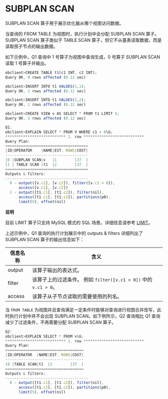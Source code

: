 SUBPLAN SCAN 
=================================

SUBPLAN SCAN 算子用于展示优化器从哪个视图访问数据。

当查询的 FROM TABLE 为视图时，执行计划中会分配 SUBPLAN SCAN 算子。SUBPLAN SCAN 算子类似于 TABLE SCAN 算子，但它不从基表读取数据，而是读取孩子节点的输出数据。

如下示例中，Q1 查询中 1 号算子为视图中查询生成，0 号算子 SUBPLAN SCAN 读取 1 号算子并输出。

```javascript
obclient>CREATE TABLE t1(c1 INT, c2 INT);
Query OK, 0 rows affected (0.12 sec)

obclient>INSERT INTO t1 VALUES(1,1);
Query OK, 1 rows affected (0.12 sec)

obclient>INSERT INTO t1 VALUES(2,2);
Query OK, 1 rows affected (0.12 sec)

obclient>CREATE VIEW v AS SELECT * FROM t1 LIMIT 5;
Query OK, 1 rows affected (0.12 sec)

Q1: 
obclient>EXPLAIN SELECT * FROM V WHERE c1 > 0\G;
*************************** 1. row ***************************
Query Plan:
=====================================
|ID|OPERATOR    |NAME|EST. ROWS|COST|
-------------------------------------
|0 |SUBPLAN SCAN|v   |1        |37  |
|1 | TABLE SCAN |t1  |2        |37  |
=====================================
Outputs & filters: 
-------------------------------------
  0 - output([v.c1], [v.c2]), filter([v.c1 > 0]), 
      access([v.c1], [v.c2])
  1 - output([t1.c1], [t1.c2]), filter(nil), 
      access([t1.c1], [t1.c2]), partitions(p0), 
      limit(5), offset(nil)
```


**说明**



目前 LIMIT 算子只支持 MySQL 模式的 SQL 场景。详细信息请参考 [LIMIT](/zh-CN/9.sql-optimization-guide-1/2.sql-execution-plan-3/2.execution-plan-operator-2/12.LIMIT-1-2.md)。

上述示例中，Q1 查询的执行计划展示中的 outputs \& filters 详细列出了 SUBPLAN SCAN 算子的输出信息如下：


| **信息名称** |                              **含义**                               |
|----------|-------------------------------------------------------------------|
| output   | 该算子输出的表达式。                                                        |
| filter   | 该算子上的过滤条件。 例如 `filter([v.c1 > 0])` 中的 `v.c1 > 0`。 |
| access   | 该算子从子节点读取的需要使用的列名。                                                |



当 `FROM TABLE` 为视图并且查询满足一定条件时能够对查询进行视图合并改写，此时执行计划中并不会出现 SUBPLAN SCAN。如下例所示，Q2 查询相比 Q1 查询减少了过滤条件，不再需要分配 SUBPLAN SCAN 算子。

```javascript
Q2: 
obclient>EXPLAIN SELECT * FROM v\G;
*************************** 1. row ***************************
Query Plan:
===================================
|ID|OPERATOR  |NAME|EST. ROWS|COST|
-----------------------------------
|0 |TABLE SCAN|t1  |2        |37  |
===================================
Outputs & filters: 
-------------------------------------
  0 - output([t1.c1], [t1.c2]), filter(nil), 
      access([t1.c1], [t1.c2]), partitions(p0), 
      limit(5), offset(nil)
```


